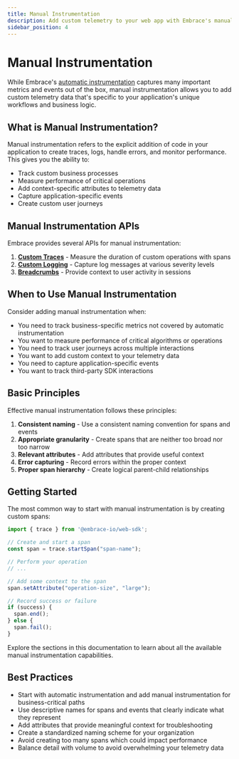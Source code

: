 ```yaml
---
title: Manual Instrumentation
description: Add custom telemetry to your web app with Embrace's manual instrumentation APIs
sidebar_position: 4
---
```


# Manual Instrumentation

While Embrace's [automatic instrumentation](../automatic-instrumentation/index.md) captures many important metrics and
events out of the box, manual instrumentation allows you to add custom telemetry data that's specific to your
application's unique workflows and business logic.

## What is Manual Instrumentation?

Manual instrumentation refers to the explicit addition of code in your application to create traces, logs, handle errors,
and monitor performance. This gives you the ability to:

- Track custom business processes
- Measure performance of critical operations
- Add context-specific attributes to telemetry data
- Capture application-specific events
- Create custom user journeys

## Manual Instrumentation APIs

Embrace provides several APIs for manual instrumentation:

1. **[Custom Traces](./custom-traces.md)** - Measure the duration of custom operations with spans
2. **[Custom Logging](./custom-logging.md)** - Capture log messages at various severity levels
3. **[Breadcrumbs](./breadcrumbs.md)** - Provide context to user activity in sessions

## When to Use Manual Instrumentation

Consider adding manual instrumentation when:

- You need to track business-specific metrics not covered by automatic instrumentation
- You want to measure performance of critical algorithms or operations
- You need to track user journeys across multiple interactions
- You want to add custom context to your telemetry data
- You need to capture application-specific events
- You want to track third-party SDK interactions

## Basic Principles

Effective manual instrumentation follows these principles:

1. **Consistent naming** - Use a consistent naming convention for spans and events
2. **Appropriate granularity** - Create spans that are neither too broad nor too narrow
3. **Relevant attributes** - Add attributes that provide useful context
4. **Error capturing** - Record errors within the proper context
5. **Proper span hierarchy** - Create logical parent-child relationships

## Getting Started

The most common way to start with manual instrumentation is by creating custom spans:

```typescript
import { trace } from '@embrace-io/web-sdk';

// Create and start a span
const span = trace.startSpan("span-name");

// Perform your operation
// ...

// Add some context to the span
span.setAttribute("operation-size", "large");

// Record success or failure
if (success) {
  span.end();
} else {
  span.fail();
}
```

Explore the sections in this documentation to learn about all the available manual instrumentation capabilities.

## Best Practices

- Start with automatic instrumentation and add manual instrumentation for business-critical paths
- Use descriptive names for spans and events that clearly indicate what they represent
- Add attributes that provide meaningful context for troubleshooting
- Create a standardized naming scheme for your organization
- Avoid creating too many spans which could impact performance
- Balance detail with volume to avoid overwhelming your telemetry data